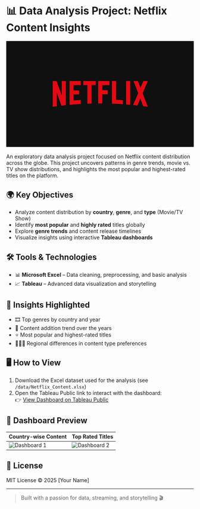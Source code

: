 # 📊 Data Analysis Project: Netflix Content Insights

![Netflix Logo](./Logo.jpg)

An exploratory data analysis project focused on Netflix content distribution across the globe. This project uncovers patterns in genre trends, movie vs. TV show distributions, and highlights the most popular and highest-rated titles on the platform.

## 🌍 Key Objectives

- Analyze content distribution by **country**, **genre**, and **type** (Movie/TV Show)
- Identify **most popular** and **highly rated** titles globally
- Explore **genre trends** and content release timelines
- Visualize insights using interactive **Tableau dashboards**

## 🛠️ Tools & Technologies

- 📊 **Microsoft Excel** – Data cleaning, preprocessing, and basic analysis  
- 📈 **Tableau** – Advanced data visualization and storytelling

## 📌 Insights Highlighted

- 🎞️ Top genres by country and year  
- 📅 Content addition trend over the years  
- ⭐ Most popular and highest-rated titles  
- 🧑‍🤝‍🧑 Regional differences in content type preferences

## 🖥️ How to View

1. Download the Excel dataset used for the analysis (see `/data/Netflix_Content.xlsx`)
2. Open the Tableau Public link to interact with the dashboard:  
   👉 [View Dashboard on Tableau Public](https://public.tableau.com/app/profile/your-profile-name/viz/your-dashboard-link)

## 📸 Dashboard Preview

| Country-wise Content | Top Rated Titles |
|----------------------|------------------|
| ![Dashboard 1](./screenshots/country-distribution.png) | ![Dashboard 2](./screenshots/top-rated.png) |

## 📄 License

MIT License © 2025 [Your Name]

---

> Built with a passion for data, streaming, and storytelling 🎬
